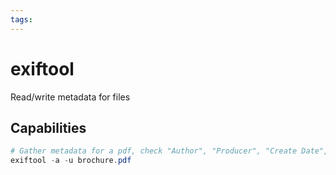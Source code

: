 ```yaml
---
tags:
---
```

# exiftool

Read/write metadata for files

## Capabilities

```powershell
# Gather metadata for a pdf, check "Author", "Producer", "Create Date", "Creator Tool", and "Modify Date"
exiftool -a -u brochure.pdf
```
